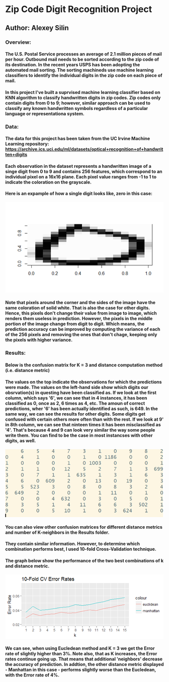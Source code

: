 # Zip Code Digit Recognition Project

## Author: Alexey Silin

### Overview:
#### The U.S. Postal Service processes an average of 2.1 million pieces of mail per hour. Outbound mail needs to be sorted according to the zip code of its destination. In the recent years USPS has been adopting the automated mail sorting. The sorting machineds use machine learning classifiers to identify the individual digits in the zip code on each piece of mail. 
#### In this project I've built a suprvised machine learning classifier based on KNN algorithm to classify handwritten digits in zip codes. Zip codes only contain digits from 0 to 9; however, similar approach can be used to classify any known handwritten symbols regardless of a particular language or representationa system. 

### Data: 
#### The data for this project has been taken from the UC Irvine Machine Learning repository: https://archive.ics.uci.edu/ml/datasets/optical+recognition+of+handwritten+digits
#### Each observation in the dataset represents a handwritten image of a singe digit from 0 to 9 and contains 256 features, which correspond to an individual pixel on a 16x16 plane. Each pixel value ranges from -1 to 1 to indicate the coloration on the grayscale. 

#### Here is an expample of how a single digit looks like, zero in this case:
![alt text](https://github.com/asilin17/Handwritten-Digit-Recognition-/blob/master/Images/Zero.Rplot.png)
#### Note that pixels around the corner and the sides of the image have the same coloration of solid white. That is also the case for other digits. Hence, this pixels don't change their value from image to image, which renders them useless in prediction. However, the pixels in the middle portion of the image change from digit to digit. Which means, the prediction accuracy can be improved by computing the variance of each of the 256 pixels and removing the ones that don't chage, keeping only the pixels with higher variance.

### Results: 
#### Below is the confusion matrix for K = 3 and distance computation method (i.e. distance metric)
#### The values on the top indicate the observations for which the predictions were made. The values on the left-hand side show which digits our obsrvation(s) in questing have been classified as. If we look at the first column, which says '6', we can see that in 4 instances, it has been classified as 0, once as 2, 6 times as 4, etc. The amoun of correct predictions, wher '6' has been actually identified as such, is 649. In the same way, we can see the results for other digits. Some digits get confused with certain others more often than with the rest. If we look at 9' in 8th column, we can see that ninteen times it has been misclassified as '4'. That's because 4 and 9 can look very similar the way some people write them. You can find to be the case in most instancses with other digits, as well. 
#### ![alt text](https://github.com/asilin17/Handwritten-Digit-Recognition-/blob/master/Results/Confusion%20Matrix_k3_euclid.png)

#### You can also view other confusion matrices for different distance metrics and number of K-neighbors in the Results folder. 
#### They contain similar information. However, to determine which combination performs best, I used 10-fold Cross-Validation technique.
#### The graph below show the performance of the two best combinations of k and distance metric.
![alt text](https://github.com/asilin17/Handwritten-Digit-Recognition-/blob/master/Results/10-CV-Plot.png)
#### We can see, when using Eucledean method and K = 3 we get the Error rate of slightly higher than 3%. Note also, that as K increases, the Error rates continue going up. That means that additional 'neighbors' decrease the accuracy of prediction. In addtion, the other distance metric displayed - Manhattan in this case - performs slightly worse than the Eucledean, with the Error rate of 4%. 





